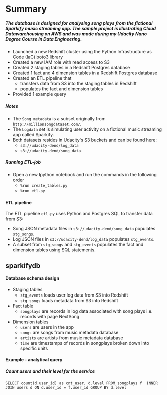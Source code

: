 # Summary 
##### The database is designed for analysing song plays from the fictional Sparkify music streaming app. The sample project is illustrating Cloud Datawarehousing on AWS and was made during my Udacity Nano Degree Course in Data Engineering.

- Launched a new Redshift cluster using the Python Infrastructure as Code (IaC) boto3 library
- Created a new IAM role with read access to S3
- Created 2 staging tables in a Redshift Postgres database
- Created 1 fact and 4 dimension tables in a Redshift Postgres database
- Created an ETL pipeline that 
    - transfers data from S3 into the staging tables in Redshift
    - populates the fact and dimension tables
- Provided 1 example query

##### Notes
- The `Song metadata` is a subset originally from `http://millionsongdataset.com/`.
- The `Logdata` set is simulating user activity on a fictional music streaming app called Sparkify.
- Both datasets resides in Udacity's S3 buckets and can be found here:
    - `s3://udacity-dend/log_data`
    - `s3://udacity-dend/song_data`

##### Running ETL-job
- Open a new Ipython notebook and run the commands in the following order
    - `%run create_tables.py`
    - `%run etl.py`

#### ETL pipeline
The ETL pipeline `etl.py` uses Python and Postgres SQL to transfer data from S3:
- Song JSON metadata files in `s3://udacity-dend/song_data` populates `stg_songs`.
- Log JSON files in `s3://udacity-dend/log_data` populates `stg_events`.
- A subset from `stg_songs` and `stg_events` populates the fact and dimension tables using SQL statements.

## sparkifydb

#### Database schema design
- Staging tables
    - `stg_events` loads user log data from S3 into Redshift
    - `stg_songs` loads metadata from S3 into Redshift
- Fact table 
    - `songplays` are records in log data associated with song plays i.e. records with page NextSong
- Dimension tables
    - `users` are users in the app
    - `songs`  are songs from music metadata database
    - `artists` are artists from music metadata database
    - `time` are timestamps of records in songplays broken down into specific units
    

#### Example - analytical query
##### Count users and their level for the service
`SELECT count(d.user_id) as cnt_user, d.level
 FROM songplays f 
 INNER JOIN users d ON d.user_id = f.user_id
 GROUP BY d.level`